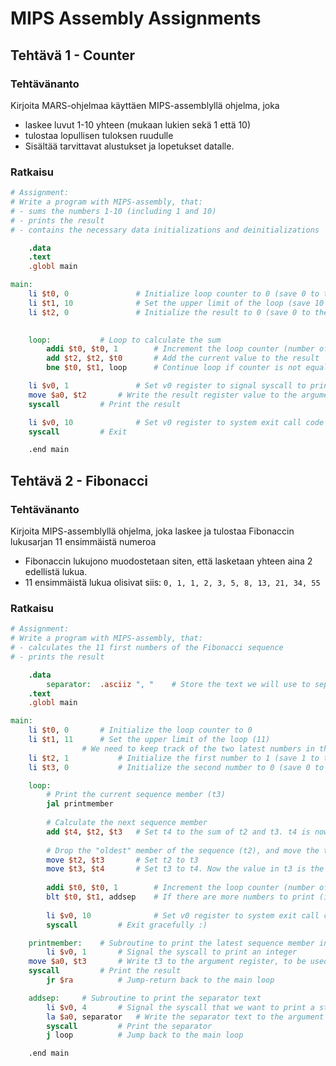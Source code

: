 
# MIPS Assembly Assignments

## Tehtävä 1 - Counter

### Tehtävänanto

Kirjoita MARS-ohjelmaa käyttäen MIPS-assemblyllä ohjelma, joka
- laskee luvut 1-10 yhteen (mukaan lukien sekä 1 että 10)
- tulostaa lopullisen tuloksen ruudulle
- Sisältää tarvittavat alustukset ja lopetukset datalle.

### Ratkaisu

```mips
# Assignment:
# Write a program with MIPS-assembly, that:
# - sums the numbers 1-10 (including 1 and 10)
# - prints the result
# - contains the necessary data initializations and deinitializations

    .data
    .text
    .globl main

main:
    li $t0, 0              	# Initialize loop counter to 0 (save 0 to the register t0)
    li $t1, 10             	# Set the upper limit of the loop (save 10 to the register t1)
    li $t2, 0              	# Initialize the result to 0 (save 0 to the register t2)

    
    loop:			# Loop to calculate the sum
        addi $t0, $t0, 1    	# Increment the loop counter (number of iterations we've completed)
        add $t2, $t2, $t0   	# Add the current value to the result
        bne $t0, $t1, loop  	# Continue loop if counter is not equal to the upper limit

    li $v0, 1             	# Set v0 register to signal syscall to print an integer
    move $a0, $t2		# Write the result register value to the argument register, to be used by the syscall
    syscall			# Print the result

    li $v0, 10             	# Set v0 register to system exit call code
    syscall			# Exit

    .end main
```

## Tehtävä 2 - Fibonacci

### Tehtävänanto

Kirjoita MIPS-assemblyllä ohjelma, joka laskee ja tulostaa Fibonaccin lukusarjan 11
ensimmäistä numeroa
- Fibonaccin lukujono muodostetaan siten, että lasketaan yhteen aina 2 edellistä
lukua.
- 11 ensimmäistä lukua olisivat siis: `0, 1, 1, 2, 3, 5, 8, 13, 21, 34, 55`

### Ratkaisu

```mips
# Assignment:
# Write a program with MIPS-assembly, that:
# - calculates the 11 first numbers of the Fibonacci sequence
# - prints the result

    .data
    	separator:  .asciiz ", "	# Store the text we will use to separate the digits
    .text
    .globl main

main:
    li $t0, 0		# Initialize the loop counter to 0
    li $t1, 11		# Set the upper limit of the loop (11)
    			# We need to keep track of the two latest numbers in the sequence, to be able to claculate the next one:
    li $t2, 1           # Initialize the first number to 1 (save 1 to the register t2)
    li $t3, 0           # Initialize the second number to 0 (save 0 to the register t3)

    loop:
    	# Print the current sequence member (t3)
    	jal printmember
    	
    	# Calculate the next sequence member
    	add $t4, $t2, $t3	# Set t4 to the sum of t2 and t3. t4 is now the next number in the sequence
    	
    	# Drop the "oldest" member of the sequence (t2), and move the two latest into t2 and t3
    	move $t2, $t3		# Set t2 to t3
    	move $t3, $t4		# Set t3 to t4. Now the value in t3 is the "latest" calculated sequence member, while t2 is the previous "latest" member
    	
        addi $t0, $t0, 1    	# Increment the loop counter (number of iterations we've completed)
        blt $t0, $t1, addsep  	# If there are more numbers to print (if the loop counter is not equal to the upper limit), add a separator
        
    	li $v0, 10          	# Set v0 register to system exit call code
    	syscall			# Exit gracefully :)

    printmember:	# Subroutine to print the latest sequence member in t3
    	li $v0, 1		# Signal the syscall to print an integer
	move $a0, $t3		# Write t3 to the argument register, to be used by the syscall
	syscall			# Print the result
    	jr $ra			# Jump-return back to the main loop

    addsep:		# Subroutine to print the separator text
    	li $v0, 4		# Signal the syscall that we want to print a string
    	la $a0, separator	# Write the separator text to the argument register
    	syscall			# Print the separator
    	j loop			# Jump back to the main loop

    .end main
```
